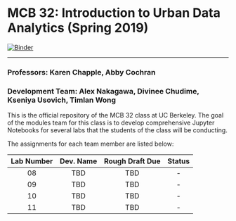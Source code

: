 # MCB 32: Introduction to Urban Data Analytics (Spring 2019)

[![Binder](https://mybinder.org/badge.svg)](https://mybinder.org/v2/gh/ds-modules/CP-101/master)

---
### Professors: Karen Chapple, Abby Cochran

### Development Team: Alex Nakagawa, Divinee Chudime, Kseniya Usovich, Timlan Wong
This is the official repository of the MCB 32 class at UC Berkeley. The goal of the modules team for this class is to develop comprehensive Jupyter Notebooks for several labs that the students of the class will be conducting.

The assignments for each team member are listed below:

| Lab Number      | Dev. Name       | Rough Draft Due  | Status                 |
| :-------------: | :-------------: | :-------------:  | :--------------------: |
| 08              |  TBD            | TBD              | -                      |
| 09              |  TBD            | TBD              | -                      |
| 10              |  TBD            | TBD              | -                      |
| 11              |  TBD            | TBD              | -                      |
